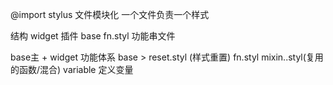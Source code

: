 @import  stylus 文件模块化  一个文件负责一个样式

结构 widget 插件  base
fn.styl  功能串文件

base主 +  widget 功能体系
base > reset.styl (样式重置)  fn.styl mixin..styl(复用的函数/混合) variable 定义变量